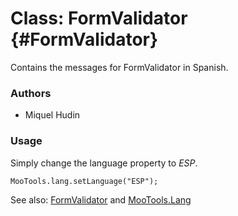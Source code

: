 Class: FormValidator {#FormValidator}
=====================================

Contains the messages for FormValidator in Spanish.

### Authors

* Miquel Hudin

### Usage

Simply change the language property to *ESP*.

	MooTools.lang.setLanguage("ESP");

See also: [FormValidator][] and [MooTools.Lang][]

[FormValidator]: http://www.mootools.net/more/docs/Forms/FormValidator#FormValidator
[MooTools.Lang]: http://www.mootools.net/more/docs/Core/MooTools.Lang